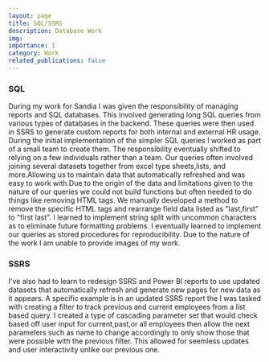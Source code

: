 ```yaml
---
layout: page
title: SQL/SSRS
description: Database Work
img: 
importance: 1
category: Work
related_publications: false
---
```

### SQL
During my work for Sandia I was given the responsibility of managing reports and SQL databases. This involved generating long SQL queries from various types of databases in the backend. These queries were then used in SSRS to generate custom reports for both internal and external HR usage.
During the initial implementation of the simpler SQL queries I worked as part of a small team to create them. The responsibility eventually shifted to relying on a few individuals rather than a team.
Our queries often involved joining several datasets together from excel type sheets,lists, and more.Allowing us to maintain data that automatically refreshed and was easy to work with.Due to the origin of the data and limitations given to the nature of our queries we could not build functions but often needed to do things like removing HTML tags. We manually developed a method to remove the specific HTML tags and rearrange field data listed as "last,first" to "first last". I learned to implement string split with uncommon characters as to eliminate future formatting problems. I eventually learned to implement our queries as stored procedures for reproducibility.
Due to the nature of the work I am unable to provide images of my work.

### SSRS
I've also had to learn to redesign SSRS and Power BI reports to use updated datasets that automatically refresh and generate new pages for new data as it appears. A specific example is in an updated SSRS report the I was tasked with creating a filter to track previous and current employees from a list based query. I created a type of cascading parameter set that would check based off user input for current,past,or all employees then allow the next parameters such as name to change accordingly to only show those that were possible with the previous filter. This allowed for seemless updates and user interactivity unlike our previous one.


